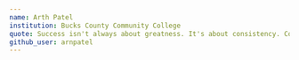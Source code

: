 ```yaml
---
name: Arth Patel
institution: Bucks County Community College
quote: Success isn't always about greatness. It's about consistency. Consistent hard work leads to success. Greatness will come.
github_user: arnpatel
---
```

